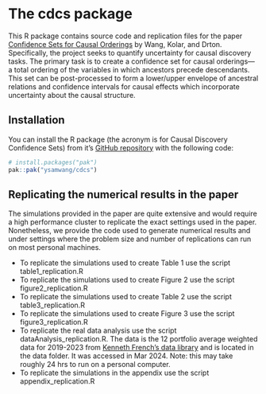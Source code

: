 
<!-- README.md is generated from README.Rmd. Please edit that file -->

# The cdcs package

<!-- badges: start -->
<!-- badges: end -->

This R package contains source code and replication files for the paper
[Confidence Sets for Causal Orderings](https://arxiv.org/abs/2305.14506)
by Wang, Kolar, and Drton. Specifically, the project seeks to quantify
uncertainty for causal discovery tasks. The primary task is to create a
confidence set for causal orderings—a total ordering of the variables in
which ancestors precede descendants. This set can be post-processed to
form a lower/upper envelope of ancestral relations and confidence
intervals for causal effects which incorporate uncertainty about the
causal structure.

## Installation

You can install the R package (the acronym is for Causal Discovery
Confidence Sets) from it’s [GitHub
repository](https://github.com/ysamwang/cdcs) with the following code:

``` r
# install.packages("pak")
pak::pak("ysamwang/cdcs")
```

## Replicating the numerical results in the paper

The simulations provided in the paper are quite extensive and would
require a high performance cluster to replicate the exact settings used
in the paper. Nonetheless, we provide the code used to generate
numerical results and under settings where the problem size and number
of replications can run on most personal machines.

- To replicate the simulations used to create Table 1 use the script
  table1_replication.R
- To replicate the simulations used to create Figure 2 use the script
  figure2_replication.R
- To replicate the simulations used to create Table 2 use the script
  table3_replication.R
- To replicate the simulations used to create Figure 3 use the script
  figure3_replication.R
- To replicate the real data analysis use the script
  dataAnalysis_replication.R. The data is the 12 portfolio average
  weighted data for 2019-2023 from [Kenneth French’s data
  library](https://mba.tuck.dartmouth.edu/pages/faculty/ken.french/ftp/12_Industry_Portfolios_daily_CSV.zip)
  and is located in the data folder. It was accessed in Mar 2024. Note:
  this may take roughly 24 hrs to run on a personal computer.
- To replicate the simulations in the appendix use the script
  appendix_replication.R
